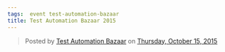 ```yaml
---
tags:  event test-automation-bazaar
title: Test Automation Bazaar 2015
---
```

<div id="fb-root"></div><script>(function(d, s, id) {  var js, fjs = d.getElementsByTagName(s)[0];  if (d.getElementById(id)) return;  js = d.createElement(s); js.id = id;  js.src = "//connect.facebook.net/en_US/sdk.js#xfbml=1&version=v2.3";  fjs.parentNode.insertBefore(js, fjs);}(document, 'script', 'facebook-jssdk'));</script><div class="fb-post" data-href="https://www.facebook.com/media/set/?set=a.534784523346365.1073741825.534781143346703&amp;type=3" data-width="500"><div class="fb-xfbml-parse-ignore"><blockquote cite="https://www.facebook.com/media/set/?set=a.534784523346365.1073741825.534781143346703&amp;type=3">Posted by <a href="https://www.facebook.com/Test-Automation-Bazaar-534781143346703/">Test Automation Bazaar</a> on&nbsp;<a href="https://www.facebook.com/media/set/?set=a.534784523346365.1073741825.534781143346703&amp;type=3">Thursday, October 15, 2015</a></blockquote></div></div>
